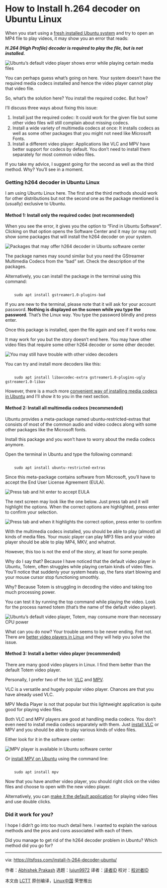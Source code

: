 [#]: subject: "How to Install h.264 decoder on Ubuntu Linux"
[#]: via: "https://itsfoss.com/install-h-264-decoder-ubuntu/"
[#]: author: "Abhishek Prakash https://itsfoss.com/author/abhishek/"
[#]: collector: "lujun9972"
[#]: translator: " "
[#]: reviewer: " "
[#]: publisher: " "
[#]: url: " "

How to Install h.264 decoder on Ubuntu Linux
======

When you start using a [fresh installed Ubuntu system][1] and try to open an MP4 file to play videos, it may show you an error that reads:

_**H.264 (High Profile) decoder is required to play the file, but is not installed.**_

![Ubuntu’s default video player shows error while playing certain media files][2]

You can perhaps guess what’s going on here. Your system doesn’t have the required media codecs installed and hence the video player cannot play that video file.

So, what’s the solution here? You install the required codec. But how?

I’ll discuss three ways about fixing this issue:

  1. Install just the required codec: It could work for the given file but some other video files will still complain about missing codecs.
  2. Install a wide variety of multimedia codecs at once: It installs codecs as well as some other packages that you might not need like Microsoft Fonts.
  3. Install a different video player: Applications like VLC and MPV have better support for codecs by default. You don’t need to install them separately for most common video files.



If you take my advice, I suggest going for the second as well as the third method. Why? You’ll see in a moment.

### Getting h264 decoder in Ubuntu Linux

I am using Ubuntu Linux here. The first and the third methods should work for other distributions but not the second one as the package mentioned is (usually) exclusive to Ubuntu.

#### Method 1: Install only the required codec (not recommended)

When you see the error, it gives you the option to “Find in Ubuntu Software”. Clicking on that option opens the Software Center and it may (or may not) show some packages that will install the h264 decoder on your system.

![Packages that may offer h264 decoder in Ubuntu software center][3]

The package names may sound similar but you need the GStreamer Multimedia Codecs from the “bad” set. Check the description of the packages.

Alternatively, you can install the package in the terminal using this command:

```

    sudo apt install gstreamer1.0-plugins-bad

```

If you are new to the terminal, please note that it will ask for your account password. **Nothing is displayed on the screen while you type the password**. That’s the Linux way. You type the password blindly and press enter.

Once this package is installed, open the file again and see if it works now.

It may work for you but the story doesn’t end here. You may have other video files that require some other h264 decoder or some other decoder.

![You may still have trouble with other video decoders][4]

You can try and install more decoders like this:

```

    sudo apt install libavcodec-extra gstreamer1.0-plugins-ugly gstreamer1.0-libav

```

However, there is a much more [convenient way of installing media codecs in Ubuntu][5] and I’ll show it to you in the next section.

#### Method 2: Install all multimedia codecs (recommended)

Ubuntu provides a meta-package named ubuntu-restricted-extras that consists of most of the common audio and video codecs along with some other packages like the Microsoft fonts.

Install this package and you won’t have to worry about the media codecs anymore.

Open the terminal in Ubuntu and type the following command:

```

    sudo apt install ubuntu-restricted-extras

```

Since this meta-package contains software from Microsoft, you’ll have to accept the End User License Agreement (EULA).

![Press tab and hit enter to accept EULA][6]

The next screen may look like the one below. Just press tab and it will highlight the options. When the correct options are highlighted, press enter to confirm your selection.

![Press tab and when it highlights the correct option, press enter to confirm][7]

With the multimedia codecs installed, you should be able to play (almost) all kinds of media files. Your music player can play MP3 files and your video player should be able to play MP4, MKV, and whatnot.

However, this too is not the end of the story, at least for some people.

Why do I say that? Because I have noticed that the default video player in Ubuntu, Totem, often struggles while playing certain kinds of video files. You’ll notice that suddenly your system heats up, the fans start blowing and your mouse cursor stop functioning smoothly.

Why? Because Totem is struggling in decoding the video and taking too much processing power.

You can test it by running the top command while playing the video. Look for the process named totem (that’s the name of the default video player).

![Ubuntu’s default video player, Totem, may consume more than necessary CPU power][8]

What can you do now? Your trouble seems to be never ending. Fret not. There are [better video players in Linux][9] and they will help you solve the issue.

#### Method 3: Install a better video player (recommended)

There are many good video players in Linux. I find them better than the default Totem video player.

Personally, I prefer two of the lot: [VLC][10] and [MPV][11].

VLC is a versatile and hugely popular video player. Chances are that you have already used VLC.

MPV Media Player is not that popular but this lightweight application is quite good for playing video files.

Both VLC and MPV players are good at handling media codecs. You don’t even need to install media codecs separately with them. Just [install VLC][12] or MPV and you should be able to play various kinds of video files.

Either look for it in the software center:

![MPV player is available in Ubuntu software center][13]

Or [install MPV on Ubuntu][14] using the command line:

```

    sudo apt install mpv

```

Now that you have another video player, you should right click on the video files and choose to open with the new video player.

Alternatively, you can [make it the default application][15] for playing video files and use double clicks.

### Did it work for you?

I hope I didn’t go into too much detail here. I wanted to explain the various methods and the pros and cons associated with each of them.

Did you manage to get rid of the h264 decoder problem in Ubuntu? Which method did you go for?

--------------------------------------------------------------------------------

via: https://itsfoss.com/install-h-264-decoder-ubuntu/

作者：[Abhishek Prakash][a]
选题：[lujun9972][b]
译者：[译者ID](https://github.com/译者ID)
校对：[校对者ID](https://github.com/校对者ID)

本文由 [LCTT](https://github.com/LCTT/TranslateProject) 原创编译，[Linux中国](https://linux.cn/) 荣誉推出

[a]: https://itsfoss.com/author/abhishek/
[b]: https://github.com/lujun9972
[1]: https://itsfoss.com/install-ubuntu/
[2]: https://itsfoss.com/wp-content/uploads/2022/04/h264-decoder-error-ubuntu-800x241.png
[3]: https://itsfoss.com/wp-content/uploads/2022/04/h264-decoder-ubuntu-software-center-800x532.png
[4]: https://itsfoss.com/wp-content/uploads/2022/04/ac3-decoder-missing-ubuntu-800x251.png
[5]: https://itsfoss.com/install-media-codecs-ubuntu/
[6]: https://itsfoss.com/wp-content/uploads/2020/02/installing_ubuntu_restricted_extras.jpg
[7]: https://itsfoss.com/wp-content/uploads/2020/02/installing_ubuntu_restricted_extras_1.jpg
[8]: https://itsfoss.com/wp-content/uploads/2022/04/totem-consuming-more-cpu-ubuntu-800x454.webp
[9]: https://itsfoss.com/video-players-linux/
[10]: https://www.videolan.org/vlc/
[11]: https://mpv.io/
[12]: https://itsfoss.com/install-latest-vlc/
[13]: https://itsfoss.com/wp-content/uploads/2022/04/mpv-player-ubuntu-software-center-800x346.png
[14]: https://itsfoss.com/mpv-video-player/
[15]: https://itsfoss.com/change-default-applications-ubuntu/
